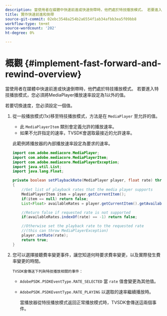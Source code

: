 ```yaml
---
description: 當使用者在媒體中快速前進或快速倒帶時，他們處於特技播放模式。 若要進入特技播放模式，您必須將MediaPlayer播放速率設定為1以外的值。
title: 實作快速前進和倒帶
source-git-commit: 02ebc3548a254b2a6554f1ab34afbb3ea5f09bb8
workflow-type: tm+mt
source-wordcount: '202'
ht-degree: 0%

---
```


# 概觀 {#implement-fast-forward-and-rewind-overview}

當使用者在媒體中快速前進或快速倒帶時，他們處於特技播放模式。 若要進入特技播放模式，您必須將MediaPlayer播放速率設定為1以外的值。

若要切換速度，您必須設定一個值。

1. 從一般播放模式(1x)移至特技播放模式，方法是在 `MediaPlayer` 至允許的值。

   * 此 `MediaPlayerItem` 類別會定義允許的播放速率。
   * 如果不允許指定的速率，TVSDK會選取最接近的允許速率。

   此範例將播放器的內部播放速率設定為要求的速率。

   ```java
   import com.adobe.mediacore.MediaPlayer; 
   import com.adobe.mediacore.MediaPlayerItem; 
   import com.adobe.mediacore.MediaPlayerException; 
   import java.util.List; 
   import java.lang.Float; 
   
   private boolean setPlaybackRate(MediaPlayer player, float rate) throws MediaPlayerException  
   { 
       //Get list of playback rates that the media player supports 
       MediaPlayerItem item = player.getCurrentItem(); 
       if(item == null) return false; 
       List<Float> availableRates = player.getCurrentItem().getAvailablePlaybackRates(); 
   
       //Return false if requested rate is not supported 
       if(availableRates.indexOf(rate) == -1) return false; 
   
       //Otherwise set the playback rate to the requested rate  
       //(this can throw MediaPlayerException) 
       player.setRate(rate); 
       return true; 
   }
   ```

1. 您可以選擇接聽費率變更事件，讓您知道何時要求費率變更，以及實際發生費率變更的時間。

       TVSDK會傳送下列與特技播放相關的事件：
   
   * `AdobePSDK.PSDKEventType.RATE_SELECTED` 當 `rate` 值會變更為其他值。

   * `AdobePSDK.PSDKEventType.RATE_PLAYING` 以選取的速率繼續播放時。

     當播放器從特技播放模式返回正常播放模式時，TVSDK會傳送這兩個事件。
